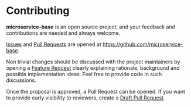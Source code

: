 # Contributing

**microservice-base** is an open source project, and your feedback and contributions
are needed and always welcome.

[Issues] and [Pull Requests] are opened at https://github.com/microservice-base.

Non trivial changes should be discussed with the project maintainers by
opening a [Feature Request] clearly explaining rationale, background
and possible implementation ideas. Feel free to provide code in such
discussions.

Once the proposal is approved, a Pull Request can be opened. If you want
to provide early visibility to reviewers, create a [Draft Pull Request].

[Issues]: https://github.com/microservice-base/issues
[Pull Requests]: https://github.com/microservice-base/issues
[Feature Request]: https://github.com/microservice-base/issues/new?template=feature_request.md
[Draft Pull Request]: https://github.blog/2019-02-14-introducing-draft-pull-requests/
